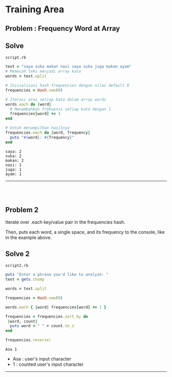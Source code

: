 # Training Area

## Problem : Frequency Word at Array

## Solve  

```script.rb```

```rb
text = "saya suka makan nasi saya suka juga makan ayam"
# Memecah teks menjadi array kata
words = text.split

# Inisialisasi hash frequencies dengan nilai default 0
frequencies = Hash.new(0)

# Iterasi atas setiap kata dalam array words
words.each do |word|
  # Menambahkan frekuensi setiap kata dengan 1
  frequencies[word] += 1
end

# Untuk menampilkan hasilnya
frequencies.each do |word, frequency|
  puts "#{word}: #{frequency}"
end

```

```console
saya: 2
suka: 2
makan: 2
nasi: 1
juga: 1
ayam: 1

```
_________________________________________

<br>
<br>

## Problem 2

Iterate over .each key/value pair in the frequencies hash.

Then, puts each word, a single space, and its frequency to the console, like in the example above.

## Solve 2

```script2.rb```

```rb
puts "Enter a phrase you'd like to analyze: "
text = gets.chomp

words = text.split

frequencies = Hash.new(0)

words.each { |word| frequencies[word] += 1 }

frequencies = frequencies.sort_by do 
 |word, count|
  puts word + " " + count.to_s
end

frequencies.reverse!
```

```console
Asa 1
```
  - Asa : user's input character
  - 1 : counted user's input character
________________________________________________________________________________
